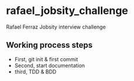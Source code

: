# rafael_jobsity_challenge

Rafael Ferraz Jobsity interview challenge

## Working process steps

- First, git init & first commit
- Second, start documentation 
- third, TDD & BDD
